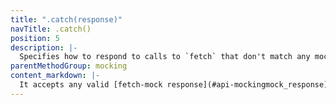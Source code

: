 ```yaml
---
title: ".catch(response)"
navTitle: .catch()
position: 5
description: |-
  Specifies how to respond to calls to `fetch` that don't match any mocks.
parentMethodGroup: mocking
content_markdown: |-
  It accepts any valid [fetch-mock response](#api-mockingmock_response), and can also take an arbitrary function to completely customise behaviour. If no argument is passed, then every unmatched call will receive a `200` response
---
```



